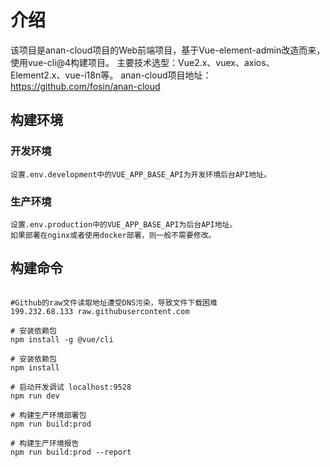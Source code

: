 # 介绍
该项目是anan-cloud项目的Web前端项目，基于Vue-element-admin改造而来，使用vue-cli@4构建项目。
主要技术选型：Vue2.x、vuex、axios、Element2.x、vue-i18n等。
anan-cloud项目地址：<https://github.com/fosin/anan-cloud>

## 构建环境
### 开发环境
    设置.env.development中的VUE_APP_BASE_API为开发环境后台API地址。

### 生产环境
    设置.env.production中的VUE_APP_BASE_API为后台API地址。
    如果部署在nginx或者使用docker部署，则一般不需要修改。

## 构建命令
```shell script

#Github的raw文件读取地址遭受DNS污染，导致文件下载困难
199.232.68.133 raw.githubusercontent.com

# 安装依赖包
npm install -g @vue/cli

# 安装依赖包
npm install

# 启动开发调试 localhost:9528
npm run dev

# 构建生产环境部署包
npm run build:prod

# 构建生产环境报告
npm run build:prod --report
```
